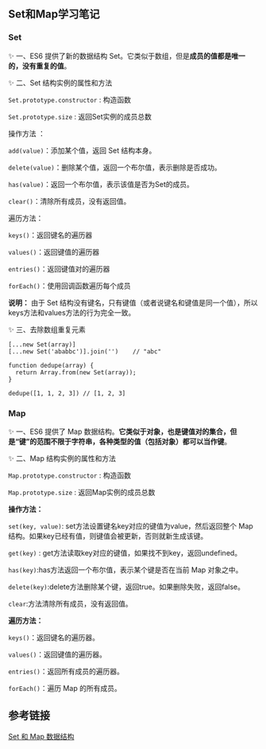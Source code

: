 ## Set和Map学习笔记

### Set
✨ 一、ES6 提供了新的数据结构 Set。它类似于数组，但是**成员的值都是唯一的，没有重复的值**。

✨ 二、Set 结构实例的属性和方法 

`Set.prototype.constructor` : 构造函数

`Set.prototype.size` : 返回Set实例的成员总数

操作方法 ：

`add(value)`：添加某个值，返回 Set 结构本身。

`delete(value)`：删除某个值，返回一个布尔值，表示删除是否成功。

`has(value)`：返回一个布尔值，表示该值是否为Set的成员。

`clear()`：清除所有成员，没有返回值。

遍历方法：

`keys()`：返回键名的遍历器

`values()`：返回键值的遍历器

`entries()`：返回键值对的遍历器

`forEach()`：使用回调函数遍历每个成员

**说明：** 由于 Set 结构没有键名，只有键值（或者说键名和键值是同一个值），所以keys方法和values方法的行为完全一致。


✨ 三、去除数组重复元素
```
[...new Set(array)]
[...new Set('ababbc')].join('')    // "abc"
```
```
function dedupe(array) {
  return Array.from(new Set(array));
}

dedupe([1, 1, 2, 3]) // [1, 2, 3]
```
### Map

✨ 一、ES6 提供了 Map 数据结构。**它类似于对象，也是键值对的集合，但是“键”的范围不限于字符串，各种类型的值（包括对象）都可以当作键**。

✨ 二、Map 结构实例的属性和方法 

 `Map.prototype.constructor` : 构造函数

`Map.prototype.size` : 返回Map实例的成员总数

**操作方法：**

`set(key, value)`: set方法设置键名key对应的键值为value，然后返回整个 Map 结构。如果key已经有值，则键值会被更新，否则就新生成该键。

`get(key)` : get方法读取key对应的键值，如果找不到key，返回undefined。

`has(key)`:has方法返回一个布尔值，表示某个键是否在当前 Map 对象之中。

`delete(key)`:delete方法删除某个键，返回true。如果删除失败，返回false。

`clear`:方法清除所有成员，没有返回值。

**遍历方法：**

`keys()`：返回键名的遍历器。

`values()`：返回键值的遍历器。

`entries()`：返回所有成员的遍历器。

`forEach()`：遍历 Map 的所有成员。

## 参考链接
[Set 和 Map 数据结构](http://es6.ruanyifeng.com/#docs/set-map)
